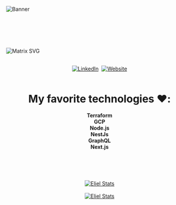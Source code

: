 ![Banner](https://elielgaspar.xyz/static/banner.png)


<br>
<br>
<br>
<br>

![Matrix SVG](https://raw.githubusercontent.com/rodrigograca31/rodrigograca31/master/matrix.svg)

<div align="center">
<br>
<a href="https://www.linkedin.com/in/eliel-michelmann-gaspar-5374a2195/"><img src="https://img.shields.io/badge/linkedin-%230077B5.svg?&style=for-the-badge&logo=linkedin&logoColor=white" alt="LinkedIn" /></a>&nbsp;
<a href="https://elielgaspar.xyz"><img alt="Website" src="https://img.shields.io/website?style=for-the-badge&up_message=portfolio&url=https%3A%2F%2Fkkvanonymous.github.io%2F"></a>
</div>

<br>

<div align="center">

  # My favorite technologies ❤️:
  <strong>Terraform</strong>
  <br />
  <strong>GCP</strong>
  <br />
  <strong>Node.js</strong>
  <br />
  <strong>NestJs</strong>
  <br />
  <strong>GraphQL</strong>
  <br />
  <strong>Next.js</strong> 
</div>



<br>
<br>
<br>
<br>



<div align="center">
<a href=""><img src="https://github-readme-stats.vercel.app/api/top-langs/?username=griffan113&theme=vue-dark" alt="Eliel Stats" /></a>
</div>
<br />
<div align="center">
<a href=""><img src="https://github-readme-streak-stats.herokuapp.com/?user=griffan113&theme=vue-dark" alt="Eliel Stats" /></a>
</div>
